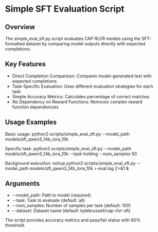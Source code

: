 # Simple SFT Evaluation Script

## Overview
The simple_eval_sft.py script evaluates CAP RLVR models using the SFT-formatted dataset by comparing model outputs directly with expected completions.

## Key Features
- Direct Completion Comparison: Compares model-generated text with expected completions
- Task-Specific Evaluation: Uses different evaluation strategies for each task
- Simple Accuracy Metrics: Calculates percentage of correct matches
- No Dependency on Reward Functions: Removes complex reward function dependencies

## Usage Examples

Basic usage:
python3 scripts/simple_eval_sft.py --model_path models/sft_qwen3_14b_lora_10k

Specific task:
python3 scripts/simple_eval_sft.py --model_path models/sft_qwen3_14b_lora_10k --task holding --num_samples 50

Background execution:
nohup python3 scripts/simple_eval_sft.py --model_path models/sft_qwen3_14b_lora_10k > eval.log 2>&1 &

## Arguments
- --model_path: Path to model (required)
- --task: Task to evaluate (default: all)
- --num_samples: Number of samples per task (default: 100) 
- --dataset: Dataset name (default: kylebrussell/cap-rlvr-sft)

The script provides accuracy metrics and pass/fail status with 80% threshold.
